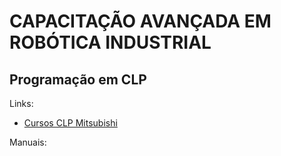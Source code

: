 # CAPACITAÇÃO AVANÇADA EM ROBÓTICA INDUSTRIAL
## Programação em CLP


Links:
- [Cursos CLP Mitsubishi](https://mitsubishielectric.eadplataforma.app/courses)

Manuais: 
